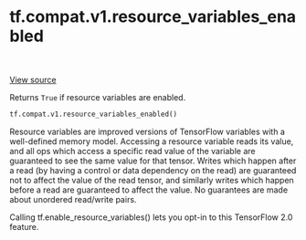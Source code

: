 <div itemscope itemtype="http://developers.google.com/ReferenceObject">
<meta itemprop="name" content="tf.compat.v1.resource_variables_enabled" />
<meta itemprop="path" content="Stable" />
</div>

# tf.compat.v1.resource_variables_enabled

<!-- Insert buttons and diff -->

<table class="tfo-notebook-buttons tfo-api" align="left">
</table>

<a target="_blank" href="/code/stable/tensorflow/python/ops/variable_scope.py">View source</a>



Returns `True` if resource variables are enabled.

``` python
tf.compat.v1.resource_variables_enabled()
```



<!-- Placeholder for "Used in" -->

Resource variables are improved versions of TensorFlow variables with a
well-defined memory model. Accessing a resource variable reads its value, and
all ops which access a specific read value of the variable are guaranteed to
see the same value for that tensor. Writes which happen after a read (by
having a control or data dependency on the read) are guaranteed not to affect
the value of the read tensor, and similarly writes which happen before a read
are guaranteed to affect the value. No guarantees are made about unordered
read/write pairs.

Calling tf.enable_resource_variables() lets you opt-in to this TensorFlow 2.0
feature.

